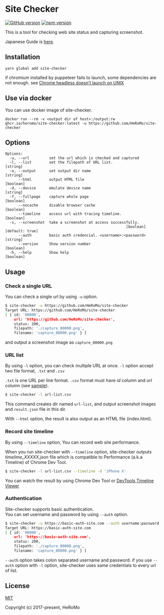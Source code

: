 # Site Checker
[![GitHub version](https://badge.fury.io/gh/HeRoMo%2Fsite-checker.svg)](https://badge.fury.io/gh/HeRoMo%2Fsite-checker)
[![npm version](https://badge.fury.io/js/site-checker.svg)](https://badge.fury.io/js/site-checker)

This is a tool for checking web site status and capturing screenshot.

Japanese Guide is [here](https://github.com/HeRoMo/site-checker/wiki/%E4%BD%BF%E3%81%84%E6%96%B9).

## Installation

```
yarn global add site-checker
```

if chromium installed by puppeteer fails to launch, some dependencies are not enough.
see [Chrome headless doesn't launch on UNIX](https://github.com/puppeteer/puppeteer/blob/main/docs/troubleshooting.md#chrome-headless-doesnt-launch-on-unix)

## Use via docker

You can use docker image of site-checker.

```
docker run --rm -v <output dir of host>:/output:rw ghcr.io/heromo/site-checker:latest -u https://github.com/HeRoMo/site-checker
```

## Options
```
Options:
  -u, --url         set the url which is checked and captured
  -l, --list        set the filepath of URL list.                       [string]
  -o, --output      set output dir name                                 [string]
      --html        output HTML file                                   [boolean]
  -d, --device      emulate device name                                 [string]
  -f, --fullpage    capture whole page                                 [boolean]
      --nocache     disable browser cache                              [boolean]
      --timeline    access url with tracing timeline.                  [boolean]
  -s, --screenshot  take a screenshot at access successfully.
                                                       [boolean] [default: true]
      --auth        basic auth credencial. <username>:<password>        [string]
      --version     Show version number                                [boolean]
  -h, --help        Show help                                          [boolean]
```

## Usage

### Check a single URL

You can check a single url by using `-u` option.

```bash
$ site-checker -u https://github.com/HeRoMo/site-checker
Target URL: https://github.com/HeRoMo/site-checker
[ { id: '00000',
    url: 'https://github.com/HeRoMo/site-checker',
    status: 200,
    filepath: './capture_00000.png',
    filename: 'capture_00000.png' } ]
```
and output a screenshot image as `capture_00000.png`

### URL list

By using `-l` option, you can check multiple URL at once.
`-l` option accept two file format, `.txt` and `.csv`

`.txt` is one URL per line format. `.csv` format must have *id* column and *url* column
(see [sample](samples/url-list.csv)).

```bash
$ site-checker -l url-list.csv
```
This command creates dir named `url-list`, and output screenshot images and `result.json` file in this dir.

With `--html` option, the result is also output as an HTML file (index.html).

### Record site timeline

By using `--timeline` option, You can record web site performance.

When you run site-checker with `--timeline` option,
site-checker outputs *timelime_XXXXX.json* file which
is compatible to Performance (a.k.a Timeline) of Chrome Dev Tool.

```bash
$ site-checker -l url-list.csv --timeline -d 'iPhone X'
```

You can watch the result by using Chrome Dev Tool or [DevTools Timeline Viewer](https://chromedevtools.github.io/timeline-viewer/)

### Authentication
Site-checker supports basic authentication.<br>
You can set username and password by using `--auth` option.

```bash
$ site-checker -u https://basic-auth-site.com --auth username:password
Target URL: https://basic-auth-site.com
[ { id: '00000',
    url: 'https://basic-auth-site.com',
    status: 200,
    filepath: './capture_00000.png',
    filename: 'capture_00000.png' } ]
```

`--auth` option takes colon separated username and password.
if you use `--auth` option with `-l` option, site-checker uses same credentials to every url of list.

## License

[MIT](https://opensource.org/licenses/MIT)

Copyright (c) 2017-present, HeRoMo
